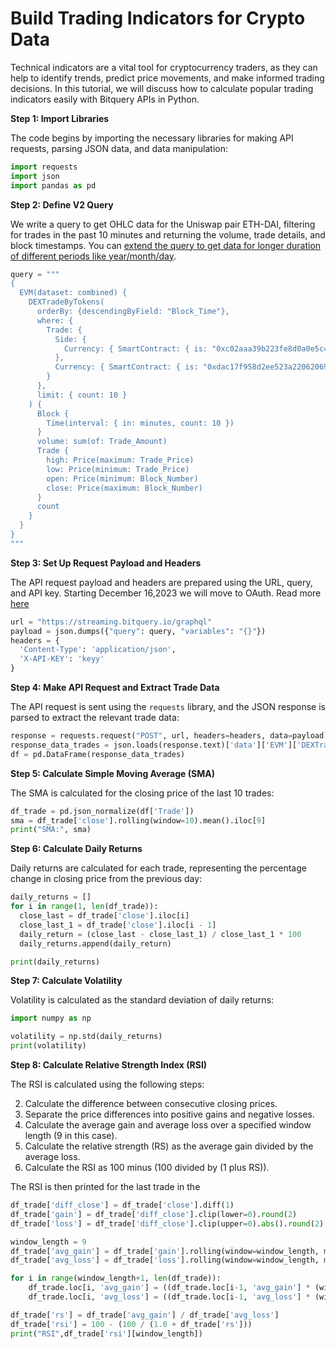 # Build Trading Indicators for Crypto Data

Technical indicators are a vital tool for cryptocurrency traders, as they can help to identify trends, predict price movements, and make informed trading decisions. In this tutorial, we will discuss how to calculate popular trading indicators easily with Bitquery APIs in Python.


**Step 1: Import Libraries**

The code begins by importing the necessary libraries for making API requests, parsing JSON data, and data manipulation:

```Python
import requests
import json
import pandas as pd

```

**Step 2: Define V2 Query**

 We write a query to get OHLC data for the Uniswap pair ETH-DAI, filtering for trades in the past 10 minutes and returning the volume, trade details, and block timestamps. You can [extend the query to get data for longer duration of different periods like year/month/day](https://ide.bitquery.io/USDT-OHLC-Price-Data-V2_3).

```Python
query = """
{
  EVM(dataset: combined) {
    DEXTradeByTokens(
      orderBy: {descendingByField: "Block_Time"},
      where: {
        Trade: {
          Side: {
            Currency: { SmartContract: { is: "0xc02aaa39b223fe8d0a0e5c4f27ead9083c756cc2" } }
          },
          Currency: { SmartContract: { is: "0xdac17f958d2ee523a2206206994597c13d831ec7" } }
        }
      },
      limit: { count: 10 }
    ) {
      Block {
        Time(interval: { in: minutes, count: 10 })
      }
      volume: sum(of: Trade_Amount)
      Trade {
        high: Price(maximum: Trade_Price)
        low: Price(minimum: Trade_Price)
        open: Price(minimum: Block_Number)
        close: Price(maximum: Block_Number)
      }
      count
    }
  }
}
"""

```

**Step 3: Set Up Request Payload and Headers**

The API request payload and headers are prepared using the URL, query, and API key. Starting December 16,2023 we will move to OAuth. Read more [here](https://docs.bitquery.io/docs/ide/authorisation/)

```Python
url = "https://streaming.bitquery.io/graphql"
payload = json.dumps({"query": query, "variables": "{}"})
headers = {
  'Content-Type': 'application/json',
  'X-API-KEY': 'keyy'
}

```

**Step 4: Make API Request and Extract Trade Data**

The API request is sent using the `requests` library, and the JSON response is parsed to extract the relevant trade data:

```Python
response = requests.request("POST", url, headers=headers, data=payload)
response_data_trades = json.loads(response.text)['data']['EVM']['DEXTradeByTokens']
df = pd.DataFrame(response_data_trades)

```

**Step 5: Calculate Simple Moving Average (SMA)**

The SMA is calculated for the closing price of the last 10 trades:

```Python
df_trade = pd.json_normalize(df['Trade'])
sma = df_trade['close'].rolling(window=10).mean().iloc[9]
print("SMA:", sma)

```

**Step 6: Calculate Daily Returns**

Daily returns are calculated for each trade, representing the percentage change in closing price from the previous day:

```Python
daily_returns = []
for i in range(1, len(df_trade)):
  close_last = df_trade['close'].iloc[i]
  close_last_1 = df_trade['close'].iloc[i - 1]
  daily_return = (close_last - close_last_1) / close_last_1 * 100
  daily_returns.append(daily_return)

print(daily_returns)

```

**Step 7: Calculate Volatility**

Volatility is calculated as the standard deviation of daily returns:

```Python
import numpy as np

volatility = np.std(daily_returns)
print(volatility)

```

**Step 8: Calculate Relative Strength Index (RSI)**

The RSI is calculated using the following steps:

2.  Calculate the difference between consecutive closing prices.
3.  Separate the price differences into positive gains and negative losses.
4.  Calculate the average gain and average loss over a specified window length (9 in this case).
5.  Calculate the relative strength (RS) as the average gain divided by the average loss.
6.  Calculate the RSI as 100 minus (100 divided by (1 plus RS)).

The RSI is then printed for the last trade in the

```python
df_trade['diff_close'] = df_trade['close'].diff(1)
df_trade['gain'] = df_trade['diff_close'].clip(lower=0).round(2)
df_trade['loss'] = df_trade['diff_close'].clip(upper=0).abs().round(2)

window_length = 9
df_trade['avg_gain'] = df_trade['gain'].rolling(window=window_length, min_periods=window_length).mean()[:window_length+1]
df_trade['avg_loss'] = df_trade['loss'].rolling(window=window_length, min_periods=window_length).mean()[:window_length+1]

for i in range(window_length+1, len(df_trade)):
    df_trade.loc[i, 'avg_gain'] = ((df_trade.loc[i-1, 'avg_gain'] * (window_length - 1)) + df_trade.loc[i, 'gain']) / window_length
    df_trade.loc[i, 'avg_loss'] = ((df_trade.loc[i-1, 'avg_loss'] * (window_length - 1)) + df_trade.loc[i, 'loss']) / window_length

df_trade['rs'] = df_trade['avg_gain'] / df_trade['avg_loss']
df_trade['rsi'] = 100 - (100 / (1.0 + df_trade['rs']))
print("RSI",df_trade['rsi'][window_length])

```
